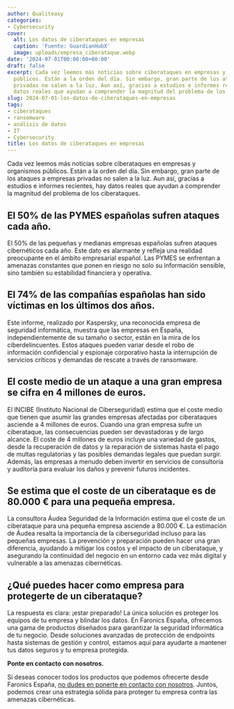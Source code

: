```yaml
---
author: Qualiteasy
categories:
- Cybersecurity
cover:
  alt: Los datos de ciberataques en empresas
  caption: 'Fuente: GuardianHubX'
  image: uploads/empresa_ciberataque.webp
date: '2024-07-01T00:00:00+00:00'
draft: false
excerpt: Cada vez leemos más noticias sobre ciberataques en empresas y organismos
  públicos. Están a la orden del día. Sin embargo, gran parte de los ataques a empresas
  privadas no salen a la luz. Aun así, gracias a estudios e informes recientes, hay
  datos reales que ayudan a comprender la magnitud del problema de los ciberataques.
slug: 2024-07-01-los-datos-de-ciberataques-en-empresas
tags:
- ciberataques
- ransomware
- análisis de datos
- IT
- Cybersecurity
title: Los datos de ciberataques en empresas
---
```




Cada vez leemos más noticias sobre ciberataques en empresas y organismos públicos. Están a la orden del día. Sin embargo, gran parte de los ataques a empresas privadas no salen a la luz. Aun así, gracias a estudios e informes recientes, hay datos reales que ayudan a comprender la magnitud del problema de los ciberataques.

## **El 50% de las PYMES españolas sufren ataques cada año.**

El 50% de las pequeñas y medianas empresas españolas sufren ataques cibernéticos cada año. Este dato es alarmante y refleja una realidad preocupante en el ámbito empresarial español. Las PYMES se enfrentan a amenazas constantes que ponen en riesgo no solo su información sensible, sino también su estabilidad financiera y operativa.

## **El 74% de las compañías españolas han sido víctimas en los últimos dos años.**

Este informe, realizado por Kaspersky, una reconocida empresa de seguridad informática, muestra que las empresas en España, independientemente de su tamaño o sector, están en la mira de los ciberdelincuentes. Estos ataques pueden variar desde el robo de información confidencial y espionaje corporativo hasta la interrupción de servicios críticos y demandas de rescate a través de ransomware.

## **El coste medio de un ataque a una gran empresa se cifra en 4 millones de euros.**

El INCIBE (Instituto Nacional de Ciberseguridad) estima que el coste medio que tienen que asumir las grandes empresas afectadas por ciberataques asciende a 4 millones de euros. Cuando una gran empresa sufre un ciberataque, las consecuencias pueden ser devastadoras y de largo alcance. El coste de 4 millones de euros incluye una variedad de gastos, desde la recuperación de datos y la reparación de sistemas hasta el pago de multas regulatorias y las posibles demandas legales que puedan surgir. Además, las empresas a menudo deben invertir en servicios de consultoría y auditoría para evaluar los daños y prevenir futuros incidentes.

## **Se estima que el coste de un ciberataque es de 80.000 € para una pequeña empresa.**

La consultora Áudea Seguridad de la Información estima que el coste de un ciberataque para una pequeña empresa asciende a 80.000 €. La estimación de Áudea resalta la importancia de la ciberseguridad incluso para las pequeñas empresas. La prevención y preparación pueden hacer una gran diferencia, ayudando a mitigar los costos y el impacto de un ciberataque, y asegurando la continuidad del negocio en un entorno cada vez más digital y vulnerable a las amenazas cibernéticas.

## **¿Qué puedes hacer como empresa para protegerte de un ciberataque?**

La respuesta es clara: ¡estar preparado! La única solución es proteger los equipos de tu empresa y blindar los datos. En Faronics España, ofrecemos una gama de productos diseñados para garantizar la seguridad informática de tu negocio. Desde soluciones avanzadas de protección de endpoints hasta sistemas de gestión y control, estamos aquí para ayudarte a mantener tus datos seguros y tu empresa protegida.

**Ponte en contacto con nosotros.**

Si deseas conocer todos los productos que podemos ofrecerte desde Faronics España, [no dudes en ponerte en contacto con nosotros][1]. Juntos, podemos crear una estrategia sólida para proteger tu empresa contra las amenazas cibernéticas.

 [1]: https://esdeploy.com/evaluacion-deploy/

